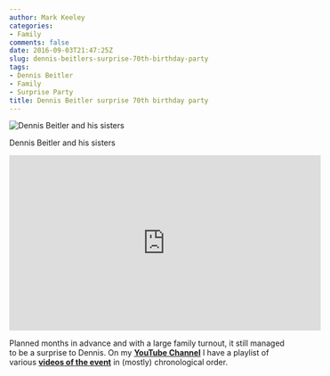 ```yaml
---
author: Mark Keeley
categories:
- Family
comments: false
date: 2016-09-03T21:47:25Z
slug: dennis-beitlers-surprise-70th-birthday-party
tags:
- Dennis Beitler
- Family
- Surprise Party
title: Dennis Beitler surprise 70th birthday party
---
```

![Dennis Beitler and his sisters](/media/dennis70th.jpg)

Dennis Beitler and his sisters

<iframe width="560" height="315" src="https://www.youtube.com/embed/-N0YxO_ONYM?start=23" frameborder="0" allowfullscreen></iframe>

Planned months in advance and with a large family turnout, it still managed to be a surprise to Dennis. On my [**YouTube Channel**](https://www.youtube.com/channel/UCVd-NYKXJyLu9ghQ1d2yUZg) I have a playlist of various [**videos of the event**](https://www.youtube.com/playlist?list=PLUBVwIDDs3Qv418Zb3aOijYC-xcifxDh7) in (mostly) chronological order.

<!--more-->




